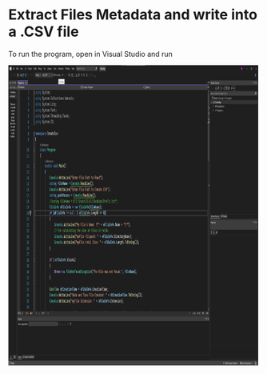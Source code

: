 # Extract Files Metadata and write into a .CSV file
<p> To run the program, open in Visual Studio and run <p>
<img src="torun.png" alt="how to run" style="width:500px;height:600px;">
